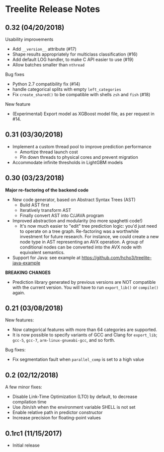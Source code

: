 Treelite Release Notes 
======================

## 0.32 (04/20/2018)
Usability improvements
* Add `__version__` attribute (#17)
* Shape results appropriately for multiclass classification (#16)
* Add default LOG handler, to make C API easier to use (#19)
* Allow batches smaller than `nthread`

Bug fixes
* Python 2.7 compatibility fix (#14)
* handle categorical splits with empty `left_categories`
* Fix `create_shared()` to be compatible with shells `zsh` and `fish` (#18)

New feature
* (Experimental) Export model as XGBoost model file, as per request in #14.

## 0.31 (03/30/2018)
* Implement a custom thread pool to improve prediction performance
  - Amortize thread launch cost
  - Pin down threads to physical cores and prevent migration
* Accommodate infinite thresholds in LightGBM models

## 0.30 (03/23/2018)
**Major re-factoring of the backend code**
* New code generator, based on Abstract Syntax Trees (AST)
  * Build AST first
  * Iteratively transform AST
  * Finally convert AST into C/JAVA program
* Improved abstraction and modularity (no more spaghetti code!)
  * It's now much easier to "edit" tree prediction logic: you'd just need to
    operate on a tree graph. Re-factoring was a worthwhile investment for
    future research.
    For instance, we could create a new node type in AST representing an AVX
    operation. A group of conditional nodes can be converted into the AVX node
    with equivalent semantics.
* Support for Java: see example at
  https://github.com/hcho3/treelite-java-example

**BREAKING CHANGES**
* Prediction library generated by previous versions are NOT compatible with
  the current version. You will have to run `export_lib()` or `compile()`
  again.

## 0.21 (03/08/2018)
New features:
* Now categorical features with more than 64 categories are supported.
* It is now possible to specify variants of GCC and Clang for `export_lib`;
  `gcc-5`, `gcc-7`, `arm-linux-gnueabi-gcc`, and so forth.

Bug fixes:
* Fix segmentation fault when `parallel_comp` is set to a high value

## 0.2 (02/12/2018)
A few minor fixes:
* Disable Link-Time Optimization (LTO) by default, to decrease compilation time
* Use /bin/sh when the environment variable SHELL is not set
* Enable relative path in predictor constructor
* Increase precision for floating-point values

## 0.1rc1 (11/15/2017)

* Initial release
